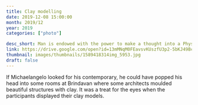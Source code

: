 ```yaml
---
title: Clay modelling
date: 2019-12-08 15:00:00
month: 2019/12
year: 2019
categories: ["photo"]

desc_short: Man is endowed with the power to make a thought into a Physical reality. The surrealistic clay models by various participants was an evidence of man's creative genius within. 
link: https://drive.google.com/open?id=13mMNqM0FEavsvKUszfU3p2-5bKJ49BcR
thumbnail: images/thumbnails/1589418314img_5953.jpg
draft: false
---
```


If Michaelangelo looked for his contemporary, he could have popped his head into some rooms at Brindavan where some architects moulded beautiful structures with clay. It was a treat for the eyes when the participants displayed their clay models.